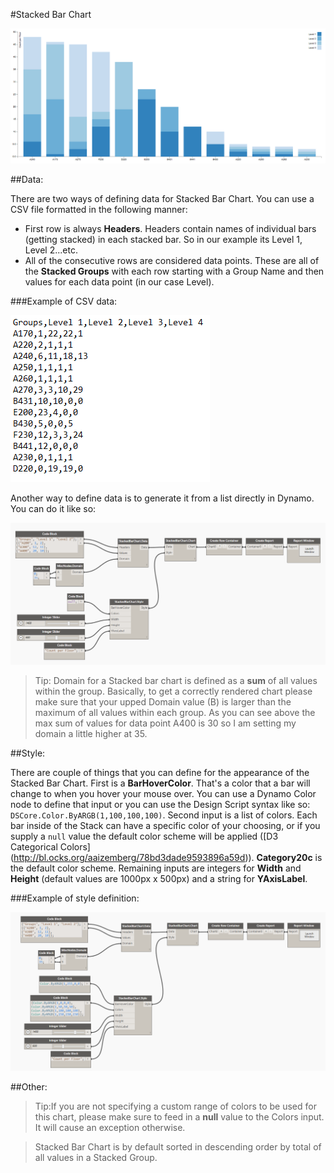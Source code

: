 #Stacked Bar Chart

![](stackedBarChart/stackedBarChartImage.PNG)

##Data:

There are two ways of defining data for Stacked Bar Chart. You can use a CSV file formatted in the following manner: 

* First row is always <b>Headers</b>. Headers contain names of individual bars (getting stacked) in each stacked bar. So in our example its Level 1, Level 2...etc.
* All of the consecutive rows are considered data points. These are all of the <b>Stacked Groups</b> with each row starting with a Group Name and then values for each data point (in our case Level). 

###Example of CSV data:

![](groupedBarChart/groupedBarChartData.PNG)

Another way to define data is to generate it from a list directly in Dynamo. You can do it like so: 

![](stackedBarChart/stackedBarChartData.PNG)

<blockquote>
Tip: Domain for a Stacked bar chart is defined as a <b>sum</b> of all values within the group. Basically, to get a correctly rendered chart please make sure that your upped Domain value (B) is larger than the maximum of all values within each group. As you can see above the max sum of values for data point A400 is 30 so I am setting my domain a little higher at 35. 
</blockquote>

##Style:

There are couple of things that you can define for the appearance of the Stacked Bar Chart. First is a <b>BarHoverColor</b>. That's a color that a bar will change to when you hover your mouse over. You can use a Dynamo Color node to define that input or you can use the Design Script syntax like so: `DSCore.Color.ByARGB(1,100,100,100)`. Second input is a list of colors. Each bar inside of the Stack can have a specific color of your choosing, or if you supply a `null` value the default color scheme will be applied ([D3 Categorical Colors] (http://bl.ocks.org/aaizemberg/78bd3dade9593896a59d)). <b>Category20c</b> is the default color scheme. Remaining inputs are integers for <b>Width</b> and <b>Height</b> (default values are 1000px x 500px) and a string for <b>YAxisLabel</b>. 

###Example of style definition:

![](stackedBarChart/stackedBarChartStyle.PNG)

##Other:

<blockquote>
Tip:If you are not specifying a custom range of colors to be used for this chart, please make sure to feed in a <b>null</b> value to the Colors input. It will cause an exception otherwise. 
</blockquote>

<blockquote>
Stacked Bar Chart is by default sorted in descending order by total of all values in a Stacked Group. 
</blockquote>
